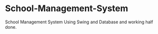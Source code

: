# School-Management-System
School Management System Using Swing and Database and working half done.
